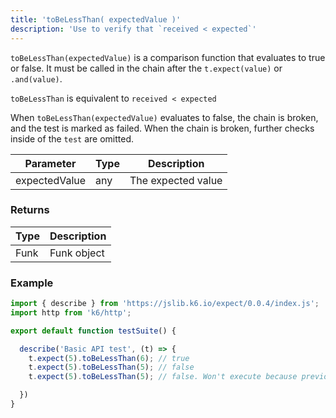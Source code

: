 ```yaml
---
title: 'toBeLessThan( expectedValue )'
description: 'Use to verify that `received < expected`'
---
```


`toBeLessThan(expectedValue)` is a comparison function that evaluates to true or false. It must be called in the chain after the `t.expect(value)` or `.and(value)`. 

`toBeLessThan` is equivalent to `received < expected`

When `toBeLessThan(expectedValue)` evaluates to false, the chain is broken, and the test is marked as failed. When the chain is broken, further checks inside of the `test` are omitted. 



| Parameter      | Type   | Description                                                                          |
| -------------- | ------ | ------------------------------------------------------------------------------------ |
| expectedValue  | any    | The expected value |


### Returns

| Type   | Description                     |
| ------ | ------------------------------- |
| Funk   | Funk object |

### Example

<CodeGroup labels={[]}>

```javascript
import { describe } from 'https://jslib.k6.io/expect/0.0.4/index.js';
import http from 'k6/http';

export default function testSuite() {

  describe('Basic API test', (t) => {
    t.expect(5).toBeLessThan(6); // true
    t.expect(5).toBeLessThan(5); // false
    t.expect(5).toBeLessThan(5); // false. Won't execute because previous statement was false

  })
}
```

</CodeGroup>
